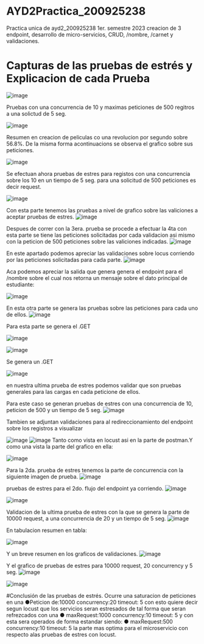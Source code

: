 # AYD2Practica_200925238
Practica unica de ayd2_200925238 1er. semestre 2023 creacion de 3 endpoint, desarrollo de micro-servicios, CRUD,  /nombre, /carnet y validaciones.

# Capturas de las pruebas de estrés y Explicacion de cada Prueba
![image](https://user-images.githubusercontent.com/15185688/236043771-10799258-e0b3-4ad9-be05-dddc6424e5b8.png)

Pruebas con una concurrencia de 10 y maximas peticiones de 500 regitros a una solictud de 5 seg.

![image](https://user-images.githubusercontent.com/15185688/236044541-24031106-847c-4469-936f-d2ff973af5e6.png)

Resumen en creacion de peliculas co una revolucion por segundo sobre 56.8%. De la misma forma
acontinuacions se observa el grafico sobre sus peticiones.

![image](https://user-images.githubusercontent.com/15185688/236045150-4fd14f51-8e0b-4725-a556-dc8d29427224.png)

Se efectuan ahora pruebas de estres para registos con una concurrencia sobre los 10 en un tiempo de 5 seg.
para una solicitud de 500 peticiones es decir request.

![image](https://user-images.githubusercontent.com/15185688/236047658-fe6d988e-f3f6-47de-84c6-88c085ccaf73.png)

Con esta parte tenemos las pruebas a nivel de grafico sobre las valiciones a aceptar pruebas de estres.
![image](https://user-images.githubusercontent.com/15185688/236047904-2de7ae89-996b-476d-8980-ece2859c0d5b.png)


Despues de correr con la 3era. prueba se procede a efectuar la 4ta con esta parte se tiene las peticiones solicitadas
por cada validacion asi mismo con la peticion de 500 peticiones sobre las valiciones indicadas.
![image](https://user-images.githubusercontent.com/15185688/236048522-53237e4b-8a11-456b-b5f1-79cb7ad7ae08.png)


En este apartado podemos apreciar las validaciones sobre locus corriendo por las peticiones solicitadas para cada parte.
![image](https://user-images.githubusercontent.com/15185688/236048718-62cc9051-45b0-44a0-88d0-3838573f228f.png)

Aca podemos apreciar la salida que genera genera el endpoint para el /nombre sobre el cual nos retorna un mensaje sobre el dato
principal de estudiante:

![image](https://user-images.githubusercontent.com/15185688/236049327-712db7dd-55e8-4efa-aedc-5155dd14fb86.png)

En esta otra parte se genera las pruebas sobre las peticiones para cada uno de ellos.
![image](https://user-images.githubusercontent.com/15185688/236049600-9171fd55-2587-4f28-8c59-bdc242e57cbe.png)



Para esta parte se genera el .GET 

![image](https://user-images.githubusercontent.com/15185688/236050469-a468674a-093b-4b0e-a931-9e590aea8f65.png)


![image](https://user-images.githubusercontent.com/15185688/236050658-6a2c5c6f-89c4-47cb-b3e0-20d3c70dce57.png)

Se genera un .GET 

![image](https://user-images.githubusercontent.com/15185688/236050950-ee3b79d3-12d8-420b-a2d5-87053928d16e.png)

en nuestra ultima prueba de estres podemos validar que son pruebas generales para las cargas en cada peticione de ellos.

Para este caso se generan pruebas de estres con una concurrencia de 10, peticion de 500 y un tiempo de 5 seg.
![image](https://user-images.githubusercontent.com/15185688/236051644-66ed67ad-faa6-47f7-b461-946bd5046c18.png)


Tambien se adjuntan validaciones para al redireccionamiento del endpoint sobre los registros a visualizar

![image](https://user-images.githubusercontent.com/15185688/236051910-5b228210-18c7-4bf9-8523-efb551f76196.png)
![image](https://user-images.githubusercontent.com/15185688/236051943-55548127-d6e0-489b-a226-0928e0c04d42.png)
Tanto como vista en locust asi en la parte de postman.Y como una vista la parte del grafico en ella:

![image](https://user-images.githubusercontent.com/15185688/236052264-a6920168-b3cb-4438-9374-21b020e9e891.png)

Para la 2da. prueba de estres tenemos la parte de concurrencia con la siguiente imagen de prueba.
![image](https://user-images.githubusercontent.com/15185688/236052683-6f25f419-a792-4863-a900-2238c986d93d.png)


pruebas de estres para el 2do. flujo del endpoint ya corriendo.
![image](https://user-images.githubusercontent.com/15185688/236053147-9ab26aa5-0853-484d-a39d-11752a504577.png)

![image](https://user-images.githubusercontent.com/15185688/236053261-356fac97-9060-4c02-b90b-c618a79a812c.png)

Validacion de la ultima prueba de estres con la que se genera la parte de 10000 request, a una concurrencia de 20 y un tiempo de 5 seg.
![image](https://user-images.githubusercontent.com/15185688/236053824-978a4955-5805-4e84-b692-027ce9bbe961.png)


En tabulacion resumen en tabla:

![image](https://user-images.githubusercontent.com/15185688/236054313-3193a3e9-f4f2-4892-8c9e-df961345f0a7.png)



Y un breve resumen en los graficos de validaciones.
![image](https://user-images.githubusercontent.com/15185688/236054348-58adc6d2-0756-4e71-b5fc-945d2df93e7f.png)


Y el grafico de pruebas de estres para 10000 request, 20 concurrency y 5 seg. 
![image](https://user-images.githubusercontent.com/15185688/236054500-05c6fe01-c82e-4e19-897b-a322568e9563.png)

![image](https://user-images.githubusercontent.com/15185688/236054606-a5623d05-aa9f-46f8-a302-76a226019c6c.png)

#Conclusión de las pruebas de estrés.
  Ocurre una saturacion de peticiones en una ●Peticion de:10000 concurrency:20 timeout: 5 con esto quiere decir segun locust que los servicios seran estresados de tal forma que seran refrezcados con una ● maxRequest:1000 concurrency:10 timeout: 5 y con esta sera operados de forma estandar siendo:
● maxRequest:500 concurrency:10 timeout: 5 la parte mas optima para el microservicio con respecto alas pruebas de estres con locust.


